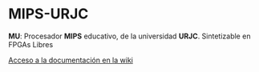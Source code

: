 # MIPS-URJC
**MU**: Procesador **MIPS** educativo, de la universidad **URJC**. Sintetizable en FPGAs Libres

[Acceso a la documentación en la wiki](https://github.com/Obijuan/MIPS-URJC/wiki)
